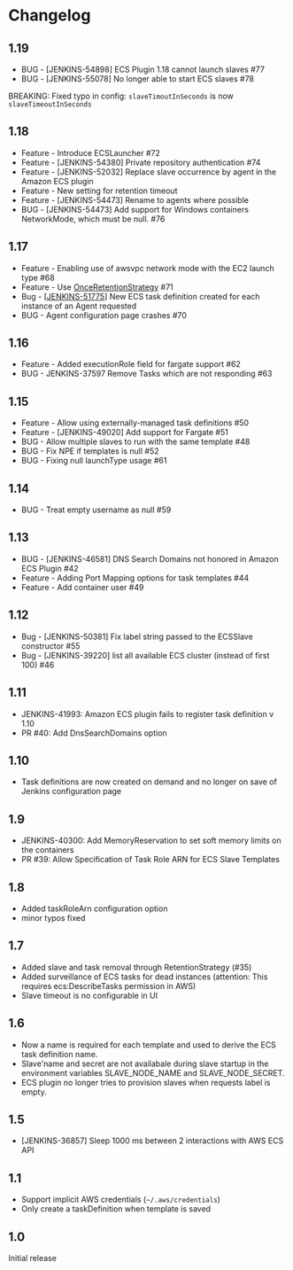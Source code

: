 # Changelog

## 1.19
- BUG - [JENKINS-54898] ECS Plugin 1.18 cannot launch slaves #77
- BUG - [JENKINS-55078] No longer able to start ECS slaves #78

BREAKING: Fixed typo in config: `slaveTimoutInSeconds` is now `slaveTimeoutInSeconds`


## 1.18
- Feature - Introduce ECSLauncher #72
- Feature - [JENKINS-54380] Private repository authentication #74
- Feature - [JENKINS-52032] Replace slave occurrence by agent in the Amazon ECS plugin
- Feature - New setting for retention timeout
- Feature - [JENKINS-54473] Rename to agents where possible
- BUG - [JENKINS-54473] Add support for Windows containers NetworkMode, which must be null. #76

## 1.17
- Feature - Enabling use of awsvpc network mode with the EC2 launch type #68
- Feature - Use [OnceRetentionStrategy](https://javadoc.jenkins.io/plugin/durable-task/org/jenkinsci/plugins/durabletask/executors/OnceRetentionStrategy.html) #71
- Bug - [[JENKINS-51775](https://issues.jenkins-ci.org/browse/)] New ECS task definition created for each instance of an Agent requested
- BUG - Agent configuration page crashes #70

## 1.16
- Feature - Added executionRole field for fargate support #62
- BUG - JENKINS-37597 Remove Tasks which are not responding #63

## 1.15
- Feature - Allow using externally-managed task definitions #50
- Feature - [JENKINS-49020] Add support for Fargate #51
- BUG - Allow multiple slaves to run with the same template #48
- BUG - Fix NPE if templates is null #52
- BUG - Fixing null launchType usage #61

## 1.14
- BUG - Treat empty username as null #59

## 1.13
- BUG - [JENKINS-46581] DNS Search Domains not honored in Amazon ECS Plugin #42
- Feature - Adding Port Mapping options for task templates #44
- Feature - Add container user #49

## 1.12
- Bug - [JENKINS-50381] Fix label string passed to the ECSSlave constructor #55
- Bug - [JENKINS-39220] list all available ECS cluster (instead of first 100) #46

## 1.11
- JENKINS-41993: Amazon ECS plugin fails to register task definition v 1.10
- PR #40: Add DnsSearchDomains option

## 1.10
- Task definitions are now created on demand and no longer on save of Jenkins configuration page

## 1.9
- JENKINS-40300: Add MemoryReservation to set soft memory limits on the containers
- PR #39: Allow Specification of Task Role ARN for ECS Slave Templates

## 1.8
- Added taskRoleArn configuration option
- minor typos fixed

## 1.7
- Added slave and task removal through RetentionStrategy (#35)
- Added surveillance of ECS tasks for dead instances (attention: This requires ecs:DescribeTasks permission in AWS)
- Slave timeout is no configurable in UI

## 1.6
- Now a name is required for each template and used to derive the ECS task definition name.
- Slave'name and secret are not availabale during slave startup in the environment variables SLAVE_NODE_NAME and SLAVE_NODE_SECRET.
- ECS plugin no longer tries to provision slaves when requests label is empty.

## 1.5
- [JENKINS-36857] Sleep 1000 ms between 2 interactions with AWS ECS API

## 1.1
- Support implicit AWS credentials (`~/.aws/credentials`)
- Only create a taskDefinition when template is saved

## 1.0
Initial release
